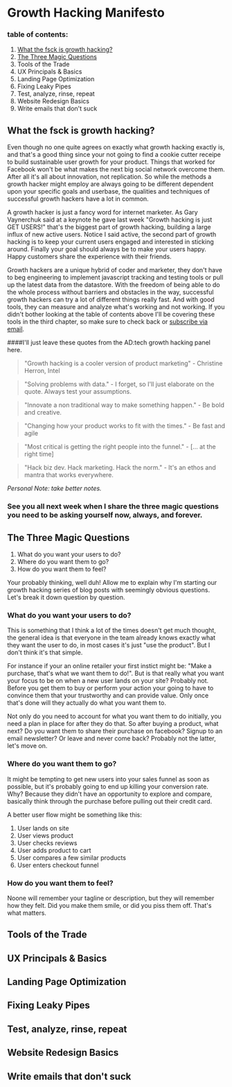 # Growth Hacking Manifesto

### table of contents:
1. [What the fsck is growth hacking?](#what-the-fsck-is-growth-hacking)
2. [The Three Magic Questions](#the-three-magic-questions)
2. Tools of the Trade
3. UX Principals & Basics
4. Landing Page Optimization
5. Fixing Leaky Pipes
6. Test, analyze, rinse, repeat
7. Website Redesign Basics
8. Write emails that don't suck

## What the fsck is growth hacking?

Even though no one quite agrees on exactly what growth hacking exactly is, and that's a good thing since your not going to find a cookie cutter receipe to build sustainable user growth for your product. Things that worked for Facebook won't be what makes the next big social network overcome them.  After all it's all about innovation, not replication. So while the methods a growth hacker might employ are always going to be different dependent upon your specific goals and userbase, the qualities and techniques of successful growth hackers have a lot in common.

A growth hacker is just a fancy word for internet marketer.  As Gary Vaynerchuk said at a keynote he gave last week "Growth hacking is just GET USERS!" that's the biggest part of growth hacking, building a large influx of new active users.  Notice I said active, the second part of growth hacking is to keep your current users engaged and interested in sticking around. Finally your goal should always be to make your users happy. Happy customers share the experience with their friends.

Growth hackers are a unique hybrid of coder and marketer, they don't have to beg engineering to implement javascript tracking and testing tools or pull up the latest data from the datastore. With the freedom of being able to do the whole process without barriers and obstacles in the way, successful growth hackers can try a lot of different things really fast.  And with good tools, they can measure and analyze what's working and not working. If you didn't bother looking at the table of contents above I'll be covering these tools in the third chapter, so make sure to check back or [subscribe via email](subscribelink).

####I'll just leave these quotes from the AD:tech growth hacking panel here.

>"Growth hacking is a cooler version of product marketing" - Christine Herron, Intel

>"Solving problems with data." - I forget, so I'll just elaborate on the quote. Always test your assumptions.

>"Innovate a non traditional way to make something happen." - Be bold and creative.

>"Changing how your product works to fit with the times." - Be fast and agile

>"Most critical is getting the right people into the funnel."  - [… at the right time] 

>"Hack biz dev. Hack marketing. Hack the norm." - It's an ethos and mantra that works everywhere.

_Personal Note: take better notes._

### See you all next week when I share the three magic questions you need to be asking yourself now, always, and forever.

 

## The Three Magic Questions

1. What do you want your users to do?
2. Where do you want them to go?
3. How do you want them to feel?

Your probably thinking, well duh! Allow me to explain why I'm starting our growth hacking series of blog posts with seemingly obvious questions. Let's break it down question by question.

### What do you want your users to do?

This is something that I think a lot of the times doesn't get much thought, the general idea is that everyone in the team already knows exactly what they want the user to do, in most cases it's just "use the product". But I don't think it's that simple.

For instance if your an online retailer your first instict might be: "Make a purchase, that's what we want them to do!".  But is that really what you want your focus to be on when a new user lands on your site? Probably not. Before you get them to buy or perform your action your going to have to convince them that your trustworthy and can provide value.  Only once that's done will they actually do what you want them to.

Not only do you need to account for what you want them to do initially, you need a plan in place for after they do that. So after buying a product, what next? Do you want them to share their purchase on facebook? Signup to an email newsletter? Or leave and never come back? Probably not the latter, let's move on.

### Where do you want them to go?

It might be tempting to get new users into your sales funnel as soon as possible, but it's probably going to end up killing your conversion rate. Why? Because they didn't have an opportunity to explore and compare, basically think through the purchase before pulling out their credit card. 

A better user flow might be something like this:

1. User lands on site
2. User views product
3. User checks reviews
4. User adds product to cart
5. User compares a few similar products
6. User enters checkout funnel

### How do you want them to feel?

Noone will remember your tagline or description, but they will remember how they felt.  Did you make them smile, or did you piss them off.  That's what matters.


## Tools of the Trade

## UX Principals & Basics

## Landing Page Optimization

## Fixing Leaky Pipes

## Test, analyze, rinse, repeat

## Website Redesign Basics

## Write emails that don't suck